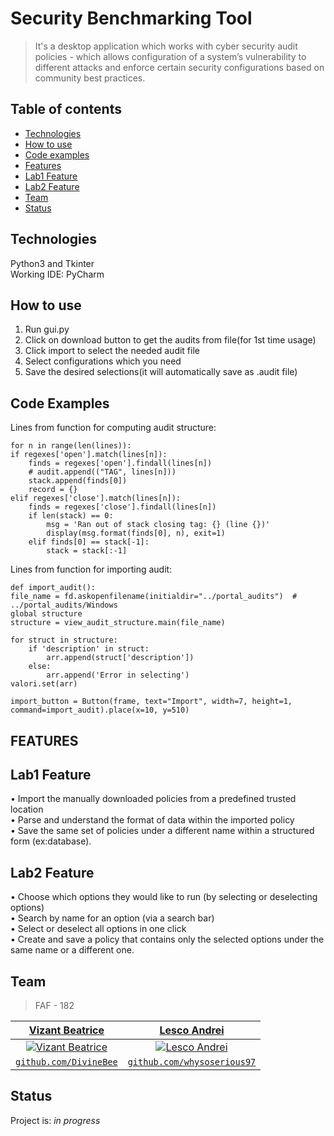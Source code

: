 # Security Benchmarking Tool
> It's a desktop application which works with cyber security audit policies - which allows configuration of a system’s vulnerability to different attacks and enforce certain security
configurations based on community best practices.

## Table of contents

* [Technologies](#technologies)
* [How to use](#how-to-use)
* [Code examples](#code-examples)
* [Features](#features)
* [Lab1 Feature](#lab1-feature)
* [Lab2 Feature](#lab2-feature)
* [Team](#team)
* [Status](#status)

## Technologies
Python3 and Tkinter  
Working IDE: PyCharm

## How to use
1. Run gui.py
2. Click on download button to get the audits from file(for 1st time usage)
3. Click import to select the needed audit file
4. Select configurations which you need
5. Save the desired selections(it will automatically save as .audit file)

## Code Examples
Lines from function for computing audit structure:
```
for n in range(len(lines)):
if regexes['open'].match(lines[n]):
    finds = regexes['open'].findall(lines[n])
    # audit.append(("TAG", lines[n]))
    stack.append(finds[0])
    record = {}
elif regexes['close'].match(lines[n]):
    finds = regexes['close'].findall(lines[n])
    if len(stack) == 0:
        msg = 'Ran out of stack closing tag: {} (line {})'
        display(msg.format(finds[0], n), exit=1)
    elif finds[0] == stack[-1]:
        stack = stack[:-1]
```
Lines from function for importing audit:

```
def import_audit():
file_name = fd.askopenfilename(initialdir="../portal_audits")  # ../portal_audits/Windows
global structure
structure = view_audit_structure.main(file_name)

for struct in structure:
    if 'description' in struct:
        arr.append(struct['description'])
    else:
        arr.append('Error in selecting')
valori.set(arr)

import_button = Button(frame, text="Import", width=7, height=1, command=import_audit).place(x=10, y=510)
```

## FEATURES
## Lab1 Feature 
• Import the manually downloaded policies from a predefined trusted location  
• Parse and understand the format of data within the imported policy  
• Save the same set of policies under a different name within a structured form (ex:database).    
## Lab2 Feature
• Choose which options they would like to run (by selecting or deselecting options)  
• Search by name for an option (via a search bar)  
• Select or deselect all options in one click  
• Create and save a policy that contains only the selected options under the same name or a different one.  

## Team

> FAF - 182

| <a href="https://github.com/DivineBee" target="_blank">**Vizant Beatrice**</a> | <a href="https://github.com/whysoserious97" target="_blank">**Lesco Andrei**</a>
| :---: |:---:|
| [![Vizant Beatrice](https://avatars0.githubusercontent.com/u/49019844?s=200&u=b232b6a4e7d387d304f0b7938eabe6cf742bacb8&v=4)](http://github.com/DivineBee)    | [![Lesco Andrei](https://avatars2.githubusercontent.com/u/53511833?s=200&u=4b5de9bd5272530cf96b9d5a174dc6af3e3ecbf0&v=4)](http://github.com/whysoserious97) |
| <a href="//github.com/DivineBee" target="_blank">`github.com/DivineBee`</a> | <a href="http://github.com/whysoserious97" target="_blank">`github.com/whysoserious97`</a> |


## Status
Project is: _in progress_
